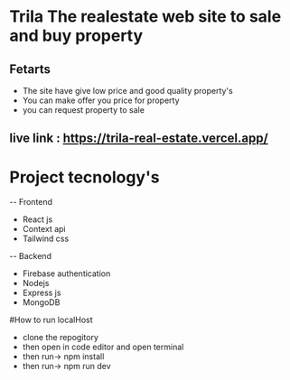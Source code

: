 # Trila The realestate web site to sale and buy property
## Fetarts
- The site have give low price and good quality property's
- You can make offer you price for property
- you can request property to sale
## live link : https://trila-real-estate.vercel.app/
# Project tecnology's
-- Frontend
- React js
- Context api
- Tailwind css
 
-- Backend
  
- Firebase authentication
- Nodejs
- Express js
- MongoDB

 #How to run localHost  
 - clone the repogitory
 - then open in code editor and open terminal
 - then run-> npm install
 - then run-> npm run dev
  
